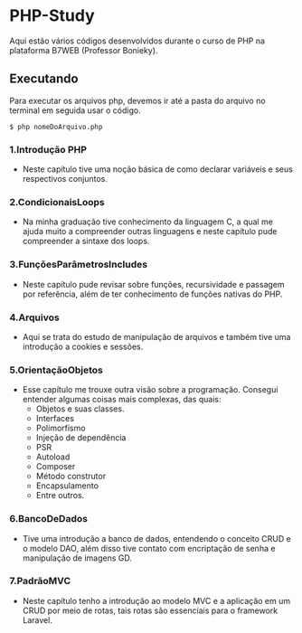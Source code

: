 # PHP-Study

Aqui estão vários códigos desenvolvidos durante o curso de PHP na plataforma B7WEB (Professor Bonieky).
## Executando

Para executar os arquivos php, devemos ir até a pasta do arquivo no terminal em seguida usar o código.

```
$ php nomeDoArquivo.php
```

### 1.Introdução PHP

- Neste capítulo tive uma noção básica de como declarar variáveis e seus respectivos conjuntos.

### 2.CondicionaisLoops

- Na minha graduação tive conhecimento da linguagem C, a qual me ajuda muito a compreender outras linguagens e neste capítulo pude compreender a sintaxe dos loops.

### 3.FunçõesParâmetrosIncludes

- Neste capítulo pude revisar sobre funções, recursividade e passagem por referência, além de ter conhecimento de funções nativas do PHP.

### 4.Arquivos

- Aqui se trata do estudo de manipulação de arquivos e também tive uma introdução a cookies e sessões.

### 5.OrientaçãoObjetos

- Esse capítulo me trouxe outra visão sobre a programação. Consegui entender algumas coisas mais complexas, das quais:
    - Objetos e suas classes.
    - Interfaces
    - Polimorfismo
    - Injeção de dependência
    - PSR
    - Autoload
    - Composer
    - Método construtor
    - Encapsulamento
    - Entre outros.

### 6.BancoDeDados

- Tive uma introdução a banco  de dados, entendendo o conceito CRUD e o modelo DAO, além disso tive contato com encriptação de senha e manipulação de imagens GD.

### 7.PadrãoMVC

- Neste capítulo tenho a introdução ao modelo MVC e a aplicação em um CRUD por meio de rotas, tais rotas são essenciais para o framework Laravel.